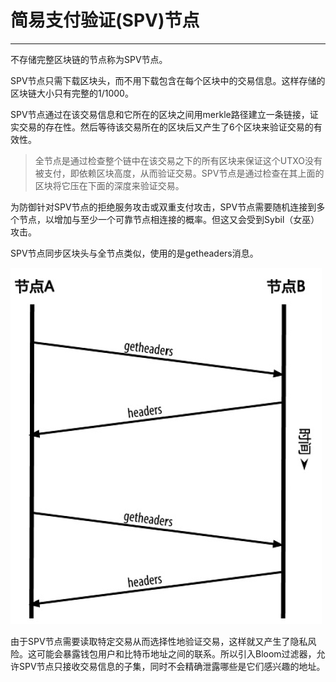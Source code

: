 <!--
 * @Author: ZhXZhao
 * @Date: 2020-02-21 22:03:35
 * @LastEditors: ZhXZhao
 * @LastEditTime: 2020-02-21 22:36:55
 * @Description: 
 -->

 # 简易支付验证(SPV)节点

 ---




 不存储完整区块链的节点称为SPV节点。

 SPV节点只需下载区块头，而不用下载包含在每个区块中的交易信息。这样存储的区块链大小只有完整的1/1000。

 SPV节点通过在该交易信息和它所在的区块之间用merkle路径建立一条链接，证实交易的存在性。然后等待该交易所在的区块后又产生了6个区块来验证交易的有效性。

 > 全节点是通过检查整个链中在该交易之下的所有区块来保证这个UTXO没有被支付，即依赖区块高度，从而验证交易。SPV节点是通过检查在其上面的区块将它压在下面的深度来验证交易。

为防御针对SPV节点的拒绝服务攻击或双重支付攻击，SPV节点需要随机连接到多个节点，以增加与至少一个可靠节点相连接的概率。但这又会受到Sybil（女巫）攻击。

SPV节点同步区块头与全节点类似，使用的是getheaders消息。

![SPV节点同步区块头](pic/create_SPV_node.png "SPV节点同步区块头")

由于SPV节点需要读取特定交易从而选择性地验证交易，这样就又产生了隐私风险。这可能会暴露钱包用户和比特币地址之间的联系。所以引入Bloom过滤器，允许SPV节点只接收交易信息的子集，同时不会精确泄露哪些是它们感兴趣的地址。
